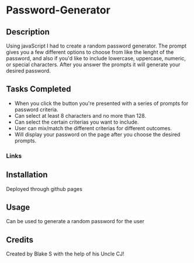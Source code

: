 # Password-Generator

## Description 
Using javaScript I had to create a random password generator. The prompt gives you a few different options to choose from like the lenght of the password, and also if you'd like to include lowercase, uppercase, numeric, or special characters. After you answer the prompts it will generate your desired password.

## Tasks Completed 
* When you click the button you're presented with a series of prompts for password criteria.
* Can select at least 8 characters and no more than 128.
* Can select the certain criterias you want to include.
* User can mix/match the different criterias for different outcomes.
* Will display your password on the page after you choose the desired prompts.

### Links

## Installation
Deployed through github pages

## Usage 
Can be used to generate a random password for the user 

## Credits 
Created by Blake S with the help of his Uncle CJ!